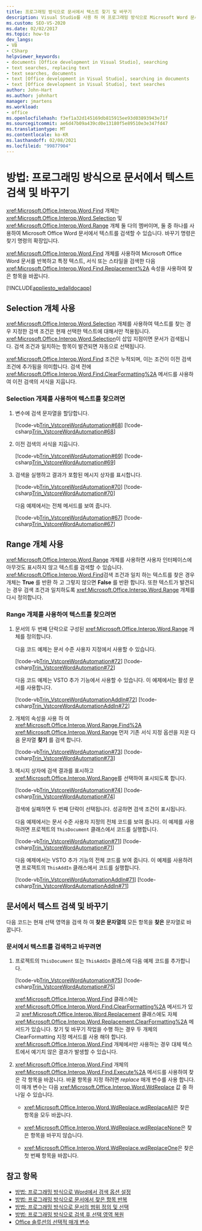 ```yaml
---
title: 프로그래밍 방식으로 문서에서 텍스트 찾기 및 바꾸기
description: Visual Studio를 사용 하 여 프로그래밍 방식으로 Microsoft Word 문서에서 텍스트를 검색 하 고 바꿀 수 있는 방법을 알아봅니다.
ms.custom: SEO-VS-2020
ms.date: 02/02/2017
ms.topic: how-to
dev_langs:
- VB
- CSharp
helpviewer_keywords:
- documents [Office development in Visual Studio], searching
- text searches, replacing text
- text searches, documents
- text [Office development in Visual Studio], searching in documents
- text [Office development in Visual Studio], text searches
author: John-Hart
ms.author: johnhart
manager: jmartens
ms.workload:
- office
ms.openlocfilehash: f3ef1a32d145169db815915ee93d03893943e71f
ms.sourcegitcommit: ae6d47b09a439cd0e13180f5e89510e3e347fd47
ms.translationtype: MT
ms.contentlocale: ko-KR
ms.lasthandoff: 02/08/2021
ms.locfileid: "99877904"
---
```

# <a name="how-to-programmatically-search-for-and-replace-text-in-documents"></a>방법: 프로그래밍 방식으로 문서에서 텍스트 검색 및 바꾸기
  <xref:Microsoft.Office.Interop.Word.Find> 개체는 <xref:Microsoft.Office.Interop.Word.Selection> 및 <xref:Microsoft.Office.Interop.Word.Range> 개체 둘 다의 멤버이며, 둘 중 하나를 사용하여 Microsoft Office Word 문서에서 텍스트를 검색할 수 있습니다. 바꾸기 명령은 찾기 명령의 확장입니다.

 <xref:Microsoft.Office.Interop.Word.Find> 개체를 사용하여 Microsoft Office Word 문서를 반복하고 특정 텍스트, 서식 또는 스타일을 검색한 다음 <xref:Microsoft.Office.Interop.Word.Find.Replacement%2A> 속성을 사용하여 찾은 항목을 바꿉니다.

 [!INCLUDE[appliesto_wdalldocapp](../vsto/includes/appliesto-wdalldocapp-md.md)]

## <a name="use-a-selection-object"></a>Selection 개체 사용
 <xref:Microsoft.Office.Interop.Word.Selection> 개체를 사용하여 텍스트를 찾는 경우 지정한 검색 조건은 현재 선택한 텍스트에 대해서만 적용됩니다. <xref:Microsoft.Office.Interop.Word.Selection>이 삽입 지점이면 문서가 검색됩니다. 검색 조건과 일치하는 항목이 발견되면 자동으로 선택됩니다.

 <xref:Microsoft.Office.Interop.Word.Find> 조건은 누적되며, 이는 조건이 이전 검색 조건에 추가됨을 의미합니다. 검색 전에 <xref:Microsoft.Office.Interop.Word.Find.ClearFormatting%2A> 메서드를 사용하여 이전 검색의 서식을 지웁니다.

### <a name="to-find-text-using-a-selection-object"></a>Selection 개체를 사용하여 텍스트를 찾으려면

1. 변수에 검색 문자열을 할당합니다.

    [!code-vb[Trin_VstcoreWordAutomation#68](../vsto/codesnippet/VisualBasic/Trin_VstcoreWordAutomationVB/ThisDocument.vb#68)]
    [!code-csharp[Trin_VstcoreWordAutomation#68](../vsto/codesnippet/CSharp/Trin_VstcoreWordAutomationCS/ThisDocument.cs#68)]

2. 이전 검색의 서식을 지웁니다.

    [!code-vb[Trin_VstcoreWordAutomation#69](../vsto/codesnippet/VisualBasic/Trin_VstcoreWordAutomationVB/ThisDocument.vb#69)]
    [!code-csharp[Trin_VstcoreWordAutomation#69](../vsto/codesnippet/CSharp/Trin_VstcoreWordAutomationCS/ThisDocument.cs#69)]

3. 검색을 실행하고 결과가 포함된 메시지 상자를 표시합니다.

    [!code-vb[Trin_VstcoreWordAutomation#70](../vsto/codesnippet/VisualBasic/Trin_VstcoreWordAutomationVB/ThisDocument.vb#70)]
    [!code-csharp[Trin_VstcoreWordAutomation#70](../vsto/codesnippet/CSharp/Trin_VstcoreWordAutomationCS/ThisDocument.cs#70)]

   다음 예제에서는 전체 메서드를 보여 줍니다.

   [!code-vb[Trin_VstcoreWordAutomation#67](../vsto/codesnippet/VisualBasic/Trin_VstcoreWordAutomationVB/ThisDocument.vb#67)]
   [!code-csharp[Trin_VstcoreWordAutomation#67](../vsto/codesnippet/CSharp/Trin_VstcoreWordAutomationCS/ThisDocument.cs#67)]

## <a name="use-a-range-object"></a>Range 개체 사용
 <xref:Microsoft.Office.Interop.Word.Range> 개체를 사용하면 사용자 인터페이스에 아무것도 표시하지 않고 텍스트를 검색할 수 있습니다. <xref:Microsoft.Office.Interop.Word.Find>검색 조건과 일치 하는 텍스트를 찾은 경우 개체는 **True** 를 반환 하 고 그렇지 않으면 **False** 를 반환 합니다. 또한 텍스트가 발견되는 경우 검색 조건과 일치하도록 <xref:Microsoft.Office.Interop.Word.Range> 개체를 다시 정의합니다.

### <a name="to-find-text-using-a-range-object"></a>Range 개체를 사용하여 텍스트를 찾으려면

1. 문서의 두 번째 단락으로 구성된 <xref:Microsoft.Office.Interop.Word.Range> 개체를 정의합니다.

    다음 코드 예제는 문서 수준 사용자 지정에서 사용할 수 있습니다.

    [!code-vb[Trin_VstcoreWordAutomation#72](../vsto/codesnippet/VisualBasic/Trin_VstcoreWordAutomationVB/ThisDocument.vb#72)]
    [!code-csharp[Trin_VstcoreWordAutomation#72](../vsto/codesnippet/CSharp/Trin_VstcoreWordAutomationCS/ThisDocument.cs#72)]

    다음 코드 예제는 VSTO 추가 기능에서 사용할 수 있습니다. 이 예제에서는 활성 문서를 사용합니다.

    [!code-vb[Trin_VstcoreWordAutomationAddIn#72](../vsto/codesnippet/VisualBasic/Trin_VstcoreWordAutomationAddIn/ThisAddIn.vb#72)]
    [!code-csharp[Trin_VstcoreWordAutomationAddIn#72](../vsto/codesnippet/CSharp/Trin_VstcoreWordAutomationAddIn/ThisAddIn.cs#72)]

2. 개체의 속성을 사용 하 여 <xref:Microsoft.Office.Interop.Word.Range.Find%2A> <xref:Microsoft.Office.Interop.Word.Range> 먼저 기존 서식 지정 옵션을 지운 다음 문자열 **찾기** 를 검색 합니다.

    [!code-vb[Trin_VstcoreWordAutomation#73](../vsto/codesnippet/VisualBasic/Trin_VstcoreWordAutomationVB/ThisDocument.vb#73)]
    [!code-csharp[Trin_VstcoreWordAutomation#73](../vsto/codesnippet/CSharp/Trin_VstcoreWordAutomationCS/ThisDocument.cs#73)]

3. 메시지 상자에 검색 결과를 표시하고 <xref:Microsoft.Office.Interop.Word.Range>를 선택하여 표시되도록 합니다.

    [!code-vb[Trin_VstcoreWordAutomation#74](../vsto/codesnippet/VisualBasic/Trin_VstcoreWordAutomationVB/ThisDocument.vb#74)]
    [!code-csharp[Trin_VstcoreWordAutomation#74](../vsto/codesnippet/CSharp/Trin_VstcoreWordAutomationCS/ThisDocument.cs#74)]

    검색에 실패하면 두 번째 단락이 선택됩니다. 성공하면 검색 조건이 표시됩니다.

   다음 예제에서는 문서 수준 사용자 지정의 전체 코드를 보여 줍니다. 이 예제를 사용하려면 프로젝트의 `ThisDocument` 클래스에서 코드를 실행합니다.

   [!code-vb[Trin_VstcoreWordAutomation#71](../vsto/codesnippet/VisualBasic/Trin_VstcoreWordAutomationVB/ThisDocument.vb#71)]
   [!code-csharp[Trin_VstcoreWordAutomation#71](../vsto/codesnippet/CSharp/Trin_VstcoreWordAutomationCS/ThisDocument.cs#71)]

   다음 예제에서는 VSTO 추가 기능의 전체 코드를 보여 줍니다. 이 예제를 사용하려면 프로젝트의 `ThisAddIn` 클래스에서 코드를 실행합니다.

   [!code-vb[Trin_VstcoreWordAutomationAddIn#71](../vsto/codesnippet/VisualBasic/Trin_VstcoreWordAutomationAddIn/ThisAddIn.vb#71)]
   [!code-csharp[Trin_VstcoreWordAutomationAddIn#71](../vsto/codesnippet/CSharp/Trin_VstcoreWordAutomationAddIn/ThisAddIn.cs#71)]

## <a name="search-for-and-replace-text-in-documents"></a>문서에서 텍스트 검색 및 바꾸기
 다음 코드는 현재 선택 영역을 검색 하 여 **찾은 문자열의** 모든 항목을 **찾은** 문자열로 바꿉니다.

### <a name="to-search-for-and-replace-text-in-documents"></a>문서에서 텍스트를 검색하고 바꾸려면

1. 프로젝트의 `ThisDocument` 또는 `ThisAddIn` 클래스에 다음 예제 코드를 추가합니다.

     [!code-vb[Trin_VstcoreWordAutomation#75](../vsto/codesnippet/VisualBasic/Trin_VstcoreWordAutomationVB/ThisDocument.vb#75)]
     [!code-csharp[Trin_VstcoreWordAutomation#75](../vsto/codesnippet/CSharp/Trin_VstcoreWordAutomationCS/ThisDocument.cs#75)]

     <xref:Microsoft.Office.Interop.Word.Find> 클래스에는 <xref:Microsoft.Office.Interop.Word.Find.ClearFormatting%2A> 메서드가 있고 <xref:Microsoft.Office.Interop.Word.Replacement> 클래스에도 자체 <xref:Microsoft.Office.Interop.Word.Replacement.ClearFormatting%2A> 메서드가 있습니다. 찾기 및 바꾸기 작업을 수행 하는 경우 두 개체의 ClearFormatting 지정 메서드를 사용 해야 합니다. <xref:Microsoft.Office.Interop.Word.Find> 개체에서만 사용하는 경우 대체 텍스트에서 예기치 않은 결과가 발생할 수 있습니다.

2. <xref:Microsoft.Office.Interop.Word.Find> 개체의 <xref:Microsoft.Office.Interop.Word.Find.Execute%2A> 메서드를 사용하여 찾은 각 항목을 바꿉니다. 바꿀 항목을 지정 하려면 *replace* 매개 변수를 사용 합니다. 이 매개 변수는 다음 <xref:Microsoft.Office.Interop.Word.WdReplace> 값 중 하나일 수 있습니다.

    - <xref:Microsoft.Office.Interop.Word.WdReplace.wdReplaceAll>은 찾은 항목을 모두 바꿉니다.

    - <xref:Microsoft.Office.Interop.Word.WdReplace.wdReplaceNone>은 찾은 항목을 바꾸지 않습니다.

    - <xref:Microsoft.Office.Interop.Word.WdReplace.wdReplaceOne>은 찾은 첫 번째 항목을 바꿉니다.

## <a name="see-also"></a>참고 항목
- [방법: 프로그래밍 방식으로 Word에서 검색 옵션 설정](../vsto/how-to-programmatically-set-search-options-in-word.md)
- [방법: 프로그래밍 방식으로 문서에서 찾은 항목 반복](../vsto/how-to-programmatically-loop-through-found-items-in-documents.md)
- [방법: 프로그래밍 방식으로 문서의 범위 정의 및 선택](../vsto/how-to-programmatically-define-and-select-ranges-in-documents.md)
- [방법: 프로그래밍 방식으로 검색 후 선택 영역 복원](../vsto/how-to-programmatically-restore-selections-after-searches.md)
- [Office 솔루션의 선택적 매개 변수](../vsto/optional-parameters-in-office-solutions.md)
